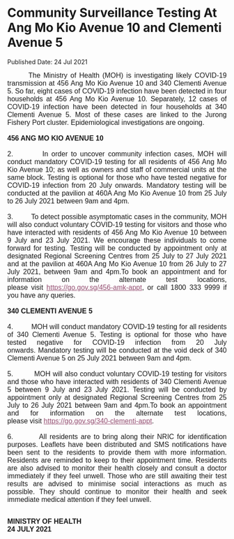 <html>
    <meta http-equiv="Content-Type" content="text/html; charset=utf-8"/>
    <meta charset="utf-8"/>
    <title>Community Surveillance Testing At  Ang Mo Kio Avenue 10 and Clementi Avenue 5</title>
    <body><h1>Community Surveillance Testing At  Ang Mo Kio Avenue 10 and Clementi Avenue 5</h1>
    <p>Published Date: 24 Jul 2021</p> <p class="Default" style="margin: 0cm; font-family: Arial, sans-serif; text-align: justify;"><span style="font-family: Arial;"><span style="font-size: 16px;">&nbsp; &nbsp; &nbsp; &nbsp;The Ministry of Health (MOH) is investigating likely COVID-19 transmission at 456 Ang Mo Kio Avenue 10 and 340 Clementi Avenue 5. So far, eight cases of COVID-19 infection have been detected in four households at&nbsp;456 Ang Mo Kio Avenue 10. Separately, 12 cases of COVID-19 infection have been detected in four households at 340 Clementi Avenue 5. Most of these cases are linked to the Jurong Fishery Port cluster.&nbsp;<span>Epidemiological investigations are ongoing.</span></span></span></p><p class="Default" style="margin: 0cm; font-family: Arial, sans-serif; text-align: justify;"><span style="font-family: Arial; font-size: 16px;"><span>&nbsp;</span></span></p><p class="Default" style="margin: 0cm; font-family: Arial, sans-serif; text-align: justify;"><span style="font-family: Arial; font-size: 16px;"><strong><span>456 ANG MO KIO AVENUE 10</span></strong></span></p><p style="margin: 0cm; font-size: 11pt; font-family: Calibri, sans-serif; text-align: justify;"><span style="font-size: 16px;"><span style="font-family: Arial;">&nbsp;</span></span></p><p style="margin: 0cm; font-size: 11pt; font-family: Calibri, sans-serif; text-align: justify;"><span style="font-size: 16px;"><span style="font-family: Arial;">2.&nbsp;&nbsp;&nbsp;&nbsp;&nbsp;&nbsp;&nbsp;&nbsp;&nbsp;In&nbsp;order to uncover community infection cases, MOH&nbsp;will conduct mandatory&nbsp;COVID-19&nbsp;testing for all residents of 456 Ang Mo Kio Avenue 10; as well as owners and staff of commercial units at the same block.&nbsp;Testing is optional for those who have tested negative for COVID-19 infection from 20 July onwards.&nbsp;Mandatory testing will be conducted&nbsp;at the pavilion at 460A Ang Mo Kio Avenue 10<span style="color: red;">&nbsp;</span>from 25 July to 26 July 2021 between 9am and 4pm.</span></span></p><p style="margin: 0cm; font-size: 11pt; font-family: Calibri, sans-serif; text-align: justify;"><span style="font-size: 16px;"><span style="font-family: Arial;">&nbsp;</span></span></p><p style="margin: 0cm; font-size: 11pt; font-family: Calibri, sans-serif; text-align: justify;"><span style="font-size: 16px;"><span style="font-family: Arial;">3.&nbsp;&nbsp;&nbsp;&nbsp;&nbsp;&nbsp;&nbsp;&nbsp;&nbsp;To detect possible asymptomatic cases in the community, MOH will also conduct voluntary COVID-19 testing for visitors and those who have interacted with residents of 456 Ang Mo Kio Avenue 10 between 9 July and 23 July 2021. We encourage these individuals to come forward for testing.&nbsp;Testing will be conducted by appointment only at designated Regional Screening Centres&nbsp;from&nbsp;25 July to 27 July 2021 and at the pavilion at 460A Ang Mo Kio Avenue 10 from 26 July to 27 July 2021,&nbsp;between 9am and 4pm.To book an appointment and for information on the alternate test locations, please&nbsp;visit&nbsp;<a href="https://go.gov.sg/456-amk-appt" style="color: rgb(149, 79, 114);" title="" class="" target="">https://go.gov.sg/456-amk-appt</a>, or call&nbsp;1800 333 9999 if you have any queries.</span></span></p><p style="margin: 0cm; font-size: 11pt; font-family: Calibri, sans-serif; text-align: justify;"><span style="font-size: 16px;"><span style="font-family: Arial;">&nbsp;</span></span></p><p style="margin: 0cm; font-size: 11pt; font-family: Calibri, sans-serif; text-align: justify;"><span style="font-size: 16px;"><span style="font-family: Arial;"><strong>340 CLEMENTI AVENUE 5&nbsp;</strong></span></span></p><p style="margin: 0cm; font-size: 11pt; font-family: Calibri, sans-serif; text-align: justify;"><span style="font-size: 16px;"><span style="font-family: Arial;"><strong>&nbsp;</strong></span></span></p><p style="margin: 0cm; font-size: 11pt; font-family: Calibri, sans-serif; text-align: justify;"><span style="font-size: 16px;"><span style="font-family: Arial;">4.&nbsp;&nbsp;&nbsp;&nbsp;&nbsp;&nbsp;&nbsp;&nbsp;&nbsp;MOH&nbsp;will conduct mandatory&nbsp;COVID-19&nbsp;testing for all residents of 340 Clementi Avenue 5.&nbsp;Testing is optional for those who have tested negative for COVID-19 infection from 20 July onwards.&nbsp;Mandatory testing will be conducted at the void deck of 340 Clementi Avenue 5<span style="color: red;">&nbsp;</span>on 25 July 2021 between 9am and 4pm.</span></span></p><p style="margin: 0cm; font-size: 11pt; font-family: Calibri, sans-serif; text-align: justify;"><span style="font-size: 16px;"><span style="font-family: Arial;">&nbsp;</span></span></p><p style="margin: 0cm; font-size: 11pt; font-family: Calibri, sans-serif; text-align: justify;"><span style="font-size: 16px;"><span style="font-family: Arial;">5.&nbsp;&nbsp;&nbsp;&nbsp;&nbsp;&nbsp;&nbsp;&nbsp;&nbsp;MOH will also conduct voluntary COVID-19 testing for visitors and those who have interacted with residents of 340 Clementi Avenue 5 between 9 July and 23 July 2021.&nbsp;Testing will be conducted by appointment only at designated Regional Screening Centres&nbsp;from&nbsp;25 July to 26 July 2021&nbsp;between 9am and 4pm.To book an appointment and for information on the alternate test locations, please&nbsp;visit&nbsp;<a href="https://go.gov.sg/340-clementi-appt" style="color: rgb(149, 79, 114);" title="" class="" target="">https://go.gov.sg/340-clementi-appt</a>.</span></span></p><p style="margin: 0cm; font-size: 11pt; font-family: Calibri, sans-serif;"><span style="font-size: 16px;"><span style="font-family: Arial;">&nbsp;</span></span></p><p style="margin: 0cm; font-size: 11pt; font-family: Calibri, sans-serif; text-align: justify;"><span style="font-size: 16px;"><span style="font-family: Arial;">6.&nbsp;&nbsp;&nbsp;&nbsp;&nbsp;&nbsp;&nbsp;&nbsp;&nbsp;All residents are to bring along their NRIC for identification purposes.<strong><span style="color: rgb(0, 112, 192);">&nbsp;</span></strong>Leaflets have been distributed and SMS notifications have been sent to the residents to provide them with more information. Residents are reminded to keep to their appointment time. Residents are also advised to monitor their health closely and consult a doctor immediately if they feel unwell. Those who are still awaiting their test results are advised to minimise social interactions as much as possible. They should continue to monitor their health and seek immediate medical attention if they feel unwell.</span></span></p><p style="margin: 0cm; font-size: 11pt; font-family: Calibri, sans-serif; text-align: justify;"><span style="font-size: 16px;"><span style="font-family: Arial;"><br></span></span></p><p><span style="font-family: Arial;"><strong><span style="font-size: 16px;">MINISTRY OF HEALTH&nbsp;<br></span></strong></span><strong><span style="font-family: Arial; font-size: 16px;">24 JULY 2021</span></strong></p><p style="margin: 0cm;"><div></div><br></p></body>
</html>